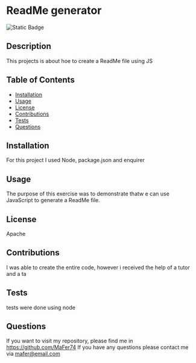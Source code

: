 # ReadMe generator
  ![Static Badge](https://img.shields.io/badge/license-Apache-blue)


## Description

This projects is about hoe to create a ReadMe file using JS



## Table of Contents

* [Installation](#installation)
* [Usage](#usage)
* [License](#license)
* [Contributions](#contributions)
* [Tests](#tests)
* [Questions](#questions)


## Installation

For this project I used Node, package.json and enquirer

## Usage
The purpose of this exercise was to demonstrate thatw e can use JavaScript to generate a ReadMe file.

## License
Apache

## Contributions
I was able to create the entire code, however i received the help of a tutor and a ta

## Tests
tests were done using node

## Questions
If you want to visit my repository, please find me in https://github.com/MaFer74
If you have any questions please contact me via mafer@email.com








